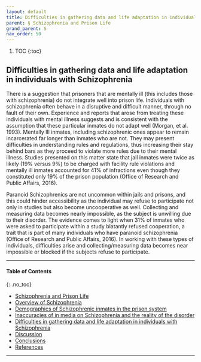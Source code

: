 ```yaml
---
layout: default
title: Difficulties in gathering data and life adaptation in individuals with Schizophrenia  
parent: § Schizophrenia and Prison Life 
grand_parent: S 
nav_order: 50 
---
```

<style>
.dont-break-out {
  /* These are technically the same, but use both */
  overflow-wrap: break-word;
  word-wrap: break-word;

     -ms-word-break: break-all;
  /* This is the dangerous one in WebKit, as it breaks things wherever */
  word-break: break-all;
  /* Instead use this non-standard one: */
  word-break: break-word;
}

.youtube-container {
    position: relative;
    width: 100%;
    height: 0;
    padding-bottom: 56.25%;
}
.youtube-video {
    position: absolute;
    top: 0;
    left: 0;
    width: 100%;
    height: 100%;
}

</style>

<div class="dont-break-out" markdown="1">

1. TOC
{:toc}

## Difficulties in gathering data and life adaptation in individuals with Schizophrenia
There is a suggestion that prisoners that are mentally ill (this includes those with schizophrenia) do not integrate well into prison life. Individuals with schizophrenia often behave in a disruptive and difficult manner, through no fault of their own. Experience and reports that arose from treating these individuals with mental illness suggests and is consistent with the assumption that these particular inmates do not adapt well (Morgan, et al. 1993). Mentally Ill inmates, including schizophrenic ones appear to remain incarcerated far longer than inmates who are not. They may present difficulties in understanding rules and regulations, thus increasing their stay behind bars as they proceed to violate more rules due to their mental illness. Studies presented on this matter state that jail inmates were twice as likely (19% versus 9%) to be charged with facility rule violations and mentally ill inmates accounted for 41% of infractions even though they constituted only 19% of the prison population (Office of Research and Public Affairs, 2016).

Paranoid Schizophrenics are not uncommon within jails and prisons, and this could hinder accessibility as the individual may refuse to participate not only in studies but also become uncooperative as well. Collecting and measuring data becomes nearly impossible, as the subject is unwilling due to their disorder. The evidence comes to light when 31% of inmates who were asked to participate within a study blatantly refused cooperation, a trait that is part of many individuals who have paranoid schizophrenia (Office of Research and Public Affairs, 2016). In working with these types of individuals, difficulties arise and collecting/measuring data becomes near impossible or blocked if the subjects refuse to participate.

***

#### Table of Contents
{: .no_toc}

<ul><li> <a href="/docs/S/Schizophrenia-an-Prison-Life-1/">Schizophrenia and Prison Life</a></li><li> <a href="/docs/S/Schizophrenia-an-Prison-Life-2/">Overview of Schizophrenia</a></li><li> <a href="/docs/S/Schizophrenia-an-Prison-Life-3/">Demographics of Schizophrenic inmates in the prison system</a></li><li> <a href="/docs/S/Schizophrenia-an-Prison-Life-4/">Inaccuracies of in media on Schizophrenia and the reality of the disorder</a></li><li> <a href="/docs/S/Schizophrenia-an-Prison-Life-5/">Difficulties in gathering data and life adaptation in individuals with Schizophrenia</a></li><li> <a href="/docs/S/Schizophrenia-an-Prison-Life-6/">Discussion</a></li><li> <a href="/docs/S/Schizophrenia-an-Prison-Life-7/">Conclusions</a></li><li> <a href="/docs/S/Schizophrenia-an-Prison-Life-8/">References</a></li></ul>

***

</div>
